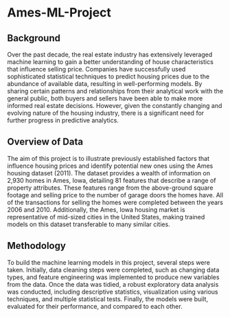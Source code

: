 # Ames-ML-Project

## Background
Over the past decade, the real estate industry has extensively leveraged machine learning to gain a better understanding of house characteristics that influence selling price. Companies have successfully used sophisticated statistical techniques to predict housing prices due to the abundance of available data, resulting in well-performing models. By sharing certain patterns and relationships from their analytical work with the general public, both buyers and sellers have been able to make more informed real estate decisions. However, given the constantly changing and evolving nature of the housing industry, there is a significant need for further progress in predictive analytics.

## Overview of Data
The aim of this project is to illustrate previously established factors that influence housing prices and identify potential new ones using the Ames housing dataset (2011). The dataset provides a wealth of information on 2,930 homes in Ames, Iowa, detailing 81 features that describe a range of property attributes. These features range from the above-ground square footage and selling price to the number of garage doors the homes have. All of the transactions for selling the homes were completed between the years 2006 and 2010. Additionally, the Ames, Iowa housing market is representative of mid-sized cities in the United States, making trained models on this dataset transferable to many similar cities.

## Methodology
To build the machine learning models in this project, several steps were taken. Initially, data cleaning steps were completed, such as changing data types, and feature engineering was implemented to produce new variables from the data. Once the data was tidied, a robust exploratory data analysis was conducted, including descriptive statistics, visualization using various techniques, and multiple statistical tests. Finally, the models were built, evaluated for their performance, and compared to each other.
